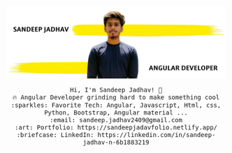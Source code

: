 ![logo](https://github.com/sandeepjadhav1999/sandeepjadhav1999/blob/main/new%20image.jpg)
<p align="center">
  <samp>
    Hi, I'm Sandeep Jadhav! 👋 <br>
    🔥 Angular Developer grinding hard to make something cool  <br>
    :sparkles: Favorite Tech: Angular, Javascript, Html, css, Python, Bootstrap, Angular material ... <br>
    :email:	sandeep.jadhav2409@gmail.com <br>
    :art: Portfolio: https://sandeepjadavfolio.netlify.app/ <br>
    :briefcase: LinkedIn:  https://linkedin.com/in/sandeep-jadhav-n-6b1883219 <br>
  </samp>
</p>
